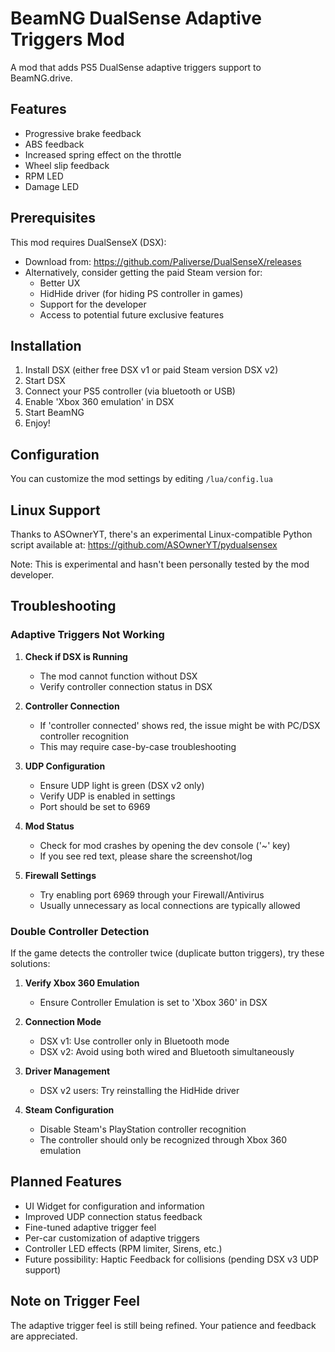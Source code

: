 # BeamNG DualSense Adaptive Triggers Mod

A mod that adds PS5 DualSense adaptive triggers support to BeamNG.drive.

## Features

- Progressive brake feedback
- ABS feedback
- Increased spring effect on the throttle
- Wheel slip feedback
- RPM LED
- Damage LED

## Prerequisites

This mod requires DualSenseX (DSX):
- Download from: https://github.com/Paliverse/DualSenseX/releases
- Alternatively, consider getting the paid Steam version for:
  - Better UX
  - HidHide driver (for hiding PS controller in games)
  - Support for the developer
  - Access to potential future exclusive features

## Installation

1. Install DSX (either free DSX v1 or paid Steam version DSX v2)
2. Start DSX
3. Connect your PS5 controller (via bluetooth or USB)
4. Enable 'Xbox 360 emulation' in DSX
5. Start BeamNG
6. Enjoy!

## Configuration

You can customize the mod settings by editing `/lua/config.lua`

## Linux Support

Thanks to ASOwnerYT, there's an experimental Linux-compatible Python script available at: https://github.com/ASOwnerYT/pydualsensex

Note: This is experimental and hasn't been personally tested by the mod developer.

## Troubleshooting

### Adaptive Triggers Not Working

1. **Check if DSX is Running**
   - The mod cannot function without DSX
   - Verify controller connection status in DSX

2. **Controller Connection**
   - If 'controller connected' shows red, the issue might be with PC/DSX controller recognition
   - This may require case-by-case troubleshooting

3. **UDP Configuration**
   - Ensure UDP light is green (DSX v2 only)
   - Verify UDP is enabled in settings
   - Port should be set to 6969

4. **Mod Status**
   - Check for mod crashes by opening the dev console ('~' key)
   - If you see red text, please share the screenshot/log

5. **Firewall Settings**
   - Try enabling port 6969 through your Firewall/Antivirus
   - Usually unnecessary as local connections are typically allowed

### Double Controller Detection

If the game detects the controller twice (duplicate button triggers), try these solutions:

1. **Verify Xbox 360 Emulation**
   - Ensure Controller Emulation is set to 'Xbox 360' in DSX

2. **Connection Mode**
   - DSX v1: Use controller only in Bluetooth mode
   - DSX v2: Avoid using both wired and Bluetooth simultaneously

3. **Driver Management**
   - DSX v2 users: Try reinstalling the HidHide driver

4. **Steam Configuration**
   - Disable Steam's PlayStation controller recognition
   - The controller should only be recognized through Xbox 360 emulation

## Planned Features

- UI Widget for configuration and information
- Improved UDP connection status feedback
- Fine-tuned adaptive trigger feel
- Per-car customization of adaptive triggers
- Controller LED effects (RPM limiter, Sirens, etc.)
- Future possibility: Haptic Feedback for collisions (pending DSX v3 UDP support)

## Note on Trigger Feel

The adaptive trigger feel is still being refined. Your patience and feedback are appreciated.
